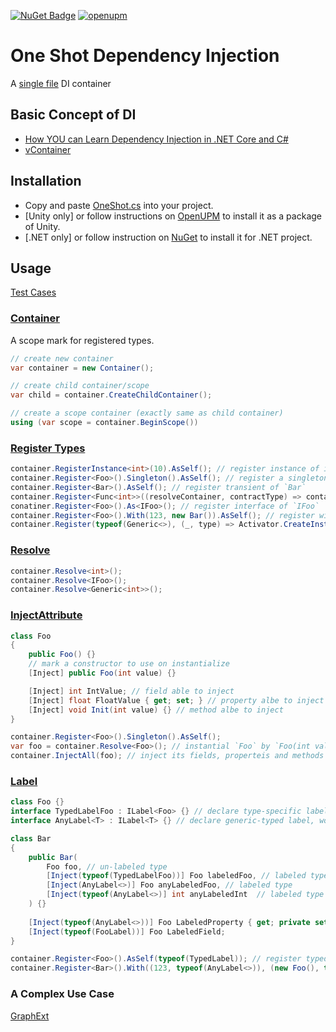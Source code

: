 [![NuGet Badge](https://buildstats.info/nuget/OneShot)](https://www.nuget.org/packages/OneShot/)
[![openupm](https://img.shields.io/npm/v/com.quabug.one-shot-injection?label=openupm&registry_uri=https://package.openupm.com)](https://openupm.com/packages/com.quabug.one-shot-injection/)

# One Shot Dependency Injection
A [single file](Packages/com.quabug.one-shot-injection/OneShot.cs) DI container

## Basic Concept of DI
- [How YOU can Learn Dependency Injection in .NET Core and C#](https://softchris.github.io/pages/dotnet-di.html)
- [vContainer](https://vcontainer.hadashikick.jp/about/what-is-di)

## Installation
- Copy and paste [OneShot.cs](Packages/com.quabug.one-shot-injection/OneShot.cs) into your project.
- [Unity only] or follow instructions on [OpenUPM](https://openupm.com/packages/com.quabug.one-shot-injection) to install it as a package of Unity.
- [.NET only] or follow instruction on [NuGet](https://www.nuget.org/packages/OneShot/) to install it for .NET project.

## Usage
[Test Cases](Assets/Tests)

### [Container](Packages/com.quabug.one-shot-injection/OneShot.cs#L32)
A scope mark for registered types.

``` c#
// create new container
var container = new Container();

// create child container/scope
var child = container.CreateChildContainer();

// create a scope container (exactly same as child container)
using (var scope = container.BeginScope())
```

### [Register Types](Packages/com.quabug.one-shot-injection/OneShot.cs#L233)
``` c#
container.RegisterInstance<int>(10).AsSelf(); // register instance of int
container.Register<Foo>().Singleton().AsSelf(); // register a singleton of `Foo`
container.Register<Bar>().AsSelf(); // register transient of `Bar`
container.Register<Func<int>>((resolveContainer, contractType) => container.Resolve<Foo>().GetIntValue).AsSelf(); // register `Func<int>`
conatiner.Register<Foo>().As<IFoo>(); // register interface of `IFoo`
container.Register<Foo>().With(123, new Bar()).AsSelf(); // register with certain instances
container.Register(typeof(Generic<>), (_, type) => Activator.CreateInstance(type)).As(typeof(Generic<>)); // register generic type
```

### [Resolve](Packages/com.quabug.one-shot-injection/OneShot.cs#L182)
``` c#
container.Resolve<int>();
container.Resolve<IFoo>();
container.Resolve<Generic<int>>();
```

### [InjectAttribute](Packages/com.quabug.one-shot-injection/OneShot.cs#L39)
``` c#
class Foo
{
    public Foo() {}
    // mark a constructor to use on instantialize
    [Inject] public Foo(int value) {}

    [Inject] int IntValue; // field able to inject
    [Inject] float FloatValue { get; set; } // property albe to inject
    [Inject] void Init(int value) {} // method albe to inject
}

container.Register<Foo>().Singleton().AsSelf();
var foo = container.Resolve<Foo>(); // instantial `Foo` by `Foo(int value)`
container.InjectAll(foo); // inject its fields, properteis and methods
```

### [Label](Packages/com.quabug.one-shot-injection/OneShot.cs#L45)
``` c#
class Foo {}
interface TypedLabelFoo : ILabel<Foo> {} // declare type-specific label, will throw on labeling other type
interface AnyLabel<T> : ILabel<T> {} // declare generic-typed label, works on any types

class Bar
{
    public Bar(
        Foo foo, // un-labeled type
        [Inject(typeof(TypedLabelFoo))] Foo labeledFoo, // labeled type with type-specific label
        [Inject(AnyLabel<>)] Foo anyLabeledFoo, // labeled type
        [Inject(typeof(AnyLabel<>)] int anyLabeledInt  // labeled type
    ) {}
    
    [Inject(typeof(AnyLabel<>))] Foo LabeledProperty { get; private set; }
    [Inject(typeof(FooLabel))] Foo LabeledField;
}

container.Register<Foo>().AsSelf(typeof(TypedLabel)); // register typed label foo
container.Register<Bar>().With((123, typeof(AnyLabel<>)), (new Foo(), typeof(AnyLabel<>))).AsSelf(); // register additional-labeled instances
```

### A Complex Use Case
[GraphExt](https://github.com/quabug/GraphExt/tree/main/Packages/com.quabug.graph-ext/DI)
